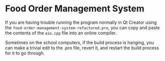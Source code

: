 # Food Order Management System

If you are having trouble running the program normally in Qt Creator using the
`food-order-management-system-refactored.pro`, you can copy and paste the contents of the `aio.cpp` file into an online
compiler.

Sometimes on the school computers, if the build process is hanging, you can make a trivial edit to the .pro file, revert it, and restart the build process for it to go through.
